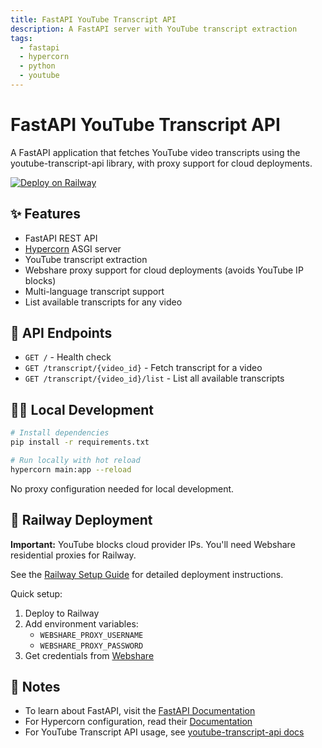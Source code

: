 ```yaml
---
title: FastAPI YouTube Transcript API
description: A FastAPI server with YouTube transcript extraction
tags:
  - fastapi
  - hypercorn
  - python
  - youtube
---
```


# FastAPI YouTube Transcript API

A FastAPI application that fetches YouTube video transcripts using the youtube-transcript-api library, with proxy support for cloud deployments.

[![Deploy on Railway](https://railway.app/button.svg)](https://railway.app/template/-NvLj4?referralCode=CRJ8FE)

## ✨ Features

- FastAPI REST API
- [Hypercorn](https://hypercorn.readthedocs.io/) ASGI server
- YouTube transcript extraction
- Webshare proxy support for cloud deployments (avoids YouTube IP blocks)
- Multi-language transcript support
- List available transcripts for any video

## 🚀 API Endpoints

- `GET /` - Health check
- `GET /transcript/{video_id}` - Fetch transcript for a video
- `GET /transcript/{video_id}/list` - List all available transcripts

## 💁‍♀️ Local Development

```bash
# Install dependencies
pip install -r requirements.txt

# Run locally with hot reload
hypercorn main:app --reload
```

No proxy configuration needed for local development.

## 🚂 Railway Deployment

**Important:** YouTube blocks cloud provider IPs. You'll need Webshare residential proxies for Railway.

See the [Railway Setup Guide](docs/railway-setup.md) for detailed deployment instructions.

Quick setup:
1. Deploy to Railway
2. Add environment variables:
   - `WEBSHARE_PROXY_USERNAME`
   - `WEBSHARE_PROXY_PASSWORD`
3. Get credentials from [Webshare](https://www.webshare.io/)

## 📝 Notes

- To learn about FastAPI, visit the [FastAPI Documentation](https://fastapi.tiangolo.com/tutorial/)
- For Hypercorn configuration, read their [Documentation](https://hypercorn.readthedocs.io/)
- For YouTube Transcript API usage, see [youtube-transcript-api docs](https://pypi.org/project/youtube-transcript-api/)
